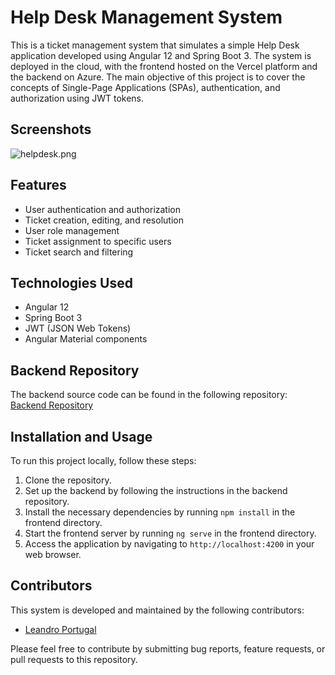# Help Desk Management System

This is a ticket management system that simulates a simple Help Desk application developed using Angular 12 and Spring Boot 3. The system is deployed in the cloud, with the frontend hosted on the Vercel platform and the backend on Azure. The main objective of this project is to cover the concepts of Single-Page Applications (SPAs), authentication, and authorization using JWT tokens.
## Screenshots
![helpdesk.png](https://www.imagemhost.com.br/images/2023/05/24/helpdesk.png)

## Features
- User authentication and authorization
- Ticket creation, editing, and resolution
- User role management
- Ticket assignment to specific users
- Ticket search and filtering

## Technologies Used
- Angular 12
- Spring Boot 3
- JWT (JSON Web Tokens)
- Angular Material components

## Backend Repository
The backend source code can be found in the following repository: [Backend Repository](https://github.com/leandro-portugal/helpdesk-api)

## Installation and Usage
To run this project locally, follow these steps:

1. Clone the repository.
2. Set up the backend by following the instructions in the backend repository.
3. Install the necessary dependencies by running `npm install` in the frontend directory.
4. Start the frontend server by running `ng serve` in the frontend directory.
5. Access the application by navigating to `http://localhost:4200` in your web browser.

## Contributors

This system is developed and maintained by the following contributors:

- [Leandro Portugal](https://github.com/leandro-portugal)

Please feel free to contribute by submitting bug reports, feature requests, or pull requests to this repository.

